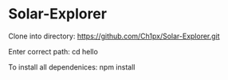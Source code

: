 # Solar-Explorer

Clone into directory:
https://github.com/Ch1px/Solar-Explorer.git


Enter correct path:
cd hello


To install all dependenices:
npm install
